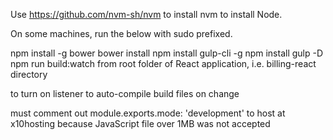 Use https://github.com/nvm-sh/nvm to install nvm to install Node.

On some machines, run the below with sudo prefixed. 

npm install -g bower
bower install
npm install gulp-cli -g
npm install gulp -D
npm run build:watch from root folder of React application, i.e. billing-react directory

to turn on listener to auto-compile build files on change

must comment out module.exports.mode: 'development' to host at x10hosting because JavaScript file over 1MB was not accepted